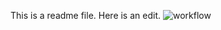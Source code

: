 This is a readme file.
Here is an edit.
![workflow](https://github.com/<UserName>/<RepositoryName>/actions/workflows/main.yml/badge.svg)
